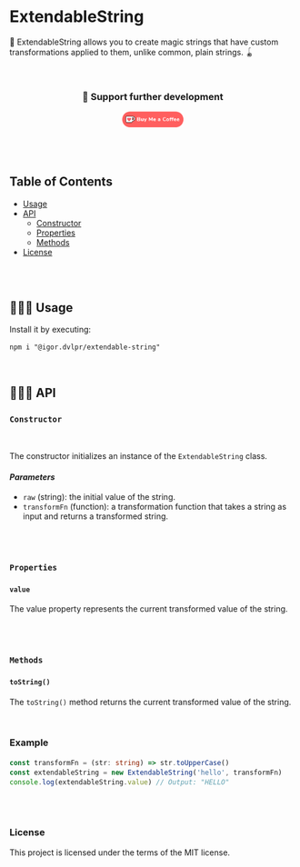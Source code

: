# ExtendableString

🦀 ExtendableString allows you to create magic strings that have custom transformations applied to them, unlike common, plain strings. 🪀

<br>

<div align="center">
<h3>💖 Support further development</h3>
<a href="https://ko-fi.com/igorskyflyer" target="_blank"><img src="https://raw.githubusercontent.com/igorskyflyer/igorskyflyer/main/assets/ko-fi.png" alt="Donate to igorskyflyer" width="108"></a>
</div>

<br>
<br>
<br>

## Table of Contents

- [Usage](#🕵🏼‍♂️-usage)
- [API](#🤹🏼‍♂️-api)
  - [Constructor](#constructor)
  - [Properties](#properties)
  - [Methods](#methods)
- [License](#license)

<br>
<br>

## 🕵🏼‍♂️ Usage

Install it by executing:

```shell
npm i "@igor.dvlpr/extendable-string"
```

<br>

## 🤹🏼‍♂️ API

### `Constructor`

<br>

The constructor initializes an instance of the `ExtendableString` class.

#### _Parameters_

- `raw` (string): the initial value of the string.
- `transformFn` (function): a transformation function that takes a string as input and returns a transformed string.

<br>
<br>

### `Properties`

#### **`value`**

The value property represents the current transformed value of the string.

<br>
<br>

### `Methods`

#### **`toString()`**

The `toString()` method returns the current transformed value of the string.

<br>

### Example

```typescript
const transformFn = (str: string) => str.toUpperCase()
const extendableString = new ExtendableString('hello', transformFn)
console.log(extendableString.value) // Output: "HELLO"
```

<br>
<br>

### License

This project is licensed under the terms of the MIT license.
